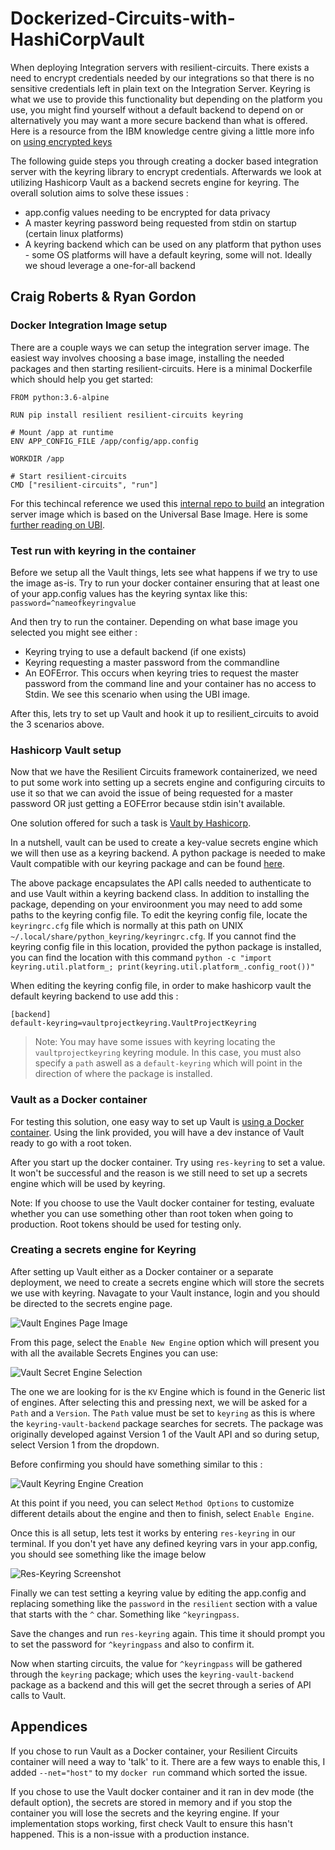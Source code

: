 # Dockerized-Circuits-with-HashiCorpVault

When deploying Integration servers with resilient-circuits. There exists a need to encrypt credentials needed by our integrations so that there is no sensitive credentials left in plain text on the Integration Server. Keyring is what we use to provide this functionality but depending on the platform you use, you might find yourself without a default backend to depend on or alternatively you may want a more secure backend than what is offered. Here is a resource from the IBM knowledge centre giving a little more info on [using encrypted keys](https://www.ibm.com/support/knowledgecenter/en/SSBRUQ_34.0.0/com.ibm.resilient.doc/integrations/keyring.htm)


The following guide steps you through creating a docker based integration server with the keyring library to encrypt credentials. Afterwards we look at utilizing Hashicorp Vault as a backend secrets engine for keyring. The overall solution aims to solve these issues :

+ app.config values needing to be encrypted for data privacy
+ A master keyring password being requested from stdin on startup (certain linux platforms)
+ A keyring backend which can be used on any platform that python uses - some OS platforms will have a default keyring, some will not. Ideally we shoud leverage a one-for-all backend 

## Craig Roberts & Ryan Gordon


### Docker Integration Image setup 

There are a couple ways we can setup the integration server image. The easiest way involves choosing a base image, installing the needed packages and then starting resilient-circuits. Here is a minimal Dockerfile which should help you get started:

```
FROM python:3.6-alpine

RUN pip install resilient resilient-circuits keyring

# Mount /app at runtime  
ENV APP_CONFIG_FILE /app/config/app.config

WORKDIR /app

# Start resilient-circuits
CMD ["resilient-circuits", "run"] 
```

For this techincal reference we used this [internal repo to build](https://github.ibm.com/Resilient/res-circuits-docker) an integration server image which is based on the Universal Base Image. Here is some [further reading on UBI](https://www.redhat.com/en/blog/introducing-red-hat-universal-base-image). 

### Test run with keyring in the container

Before we setup all the Vault things, lets see what happens if we try to use the image as-is. Try to run your docker container ensuring that at least one of your app.config values has the keyring syntax like this:
 `password=^nameofkeyringvalue`

And then try to run the container. Depending on what base image you selected you might see either : 
+ Keyring trying to use a default backend (if one exists)
+ Keyring requesting a master password from the commandline 
+ An EOFError. This occurs when keyring tries to request the master password from the command line and your container has no access to Stdin. We see this scenario when using the UBI image.

After this, lets try to set up Vault and hook it up to resilient_circuits to avoid the 3 scenarios above.

### Hashicorp Vault setup

Now that we have the Resilient Circuits framework containerized, we need to put some work into setting up a secrets engine and configuring circuits to use it so that we can avoid the issue of being requested for a master password OR just getting a EOFError because stdin isin't available.

One solution offered for such a task is [Vault by Hashicorp](link-to-vault).

In a nutshell, vault can be used to create a key-value secrets engine which we will then use as a keyring backend.
A python package is needed to make Vault compatible with our keyring package and can be found [here](https://pypi.org/project/keyring-vault-backend/).

The above package encapsulates the API calls needed to authenticate to and use Vault within a keyring backend class. In addition to installing the package, depending on your enviroonment you may need to add some paths to the keyring config file. 
To edit the keyring config file, locate the `keyringrc.cfg` file which is normally at this path on UNIX `~/.local/share/python_keyring/keyringrc.cfg`.
If you cannot find the keyring config file in this location, provided the python package is installed, you can find the location with this command `python -c "import keyring.util.platform_; print(keyring.util.platform_.config_root())"`

When editing the keyring config file, in order to make hashicorp vault the default keyring backend to use add this :

```
[backend]
default-keyring=vaultprojectkeyring.VaultProjectKeyring
```

>Note: You may have some issues with keyring locating the `vaultprojectkeyring` keyring module. In this case, you must also specify a `path` aswell as a `default-keyring` which will point in the direction of where the package is installed. 

### Vault as a Docker container
For testing this solution, one easy way to set up Vault is [using a Docker container](https://hub.docker.com/_/vault). Using the link provided, you will have a dev instance of Vault ready to go with a root token. 

After you start up the docker container. Try using `res-keyring` to set a value. It won't be successful and the reason is we still need to set up a secrets engine which will be used by keyring. 

Note: If you choose to use the Vault docker container for testing, evaluate whether you can use something other than root token when going to production. Root tokens should be used for testing only. 

### Creating a secrets engine for Keyring
After setting up Vault either as a Docker container or a separate deployment, we need to create a secrets engine which will store the secrets we use with keyring. 
Navagate to your Vault instance, login and you should be directed to the secrets engine page. 

![Vault Engines Page Image](./screenshots/vault-engines-page.png "The Initial Page you will see for engines")

From this page, select the `Enable New Engine` option which will present you with all the available Secrets Engines you can use:

![Vault Secret Engine Selection](./screenshots/vault-enable-engine.png "The page showing all available engine types")

The one we are looking for is the `KV` Engine which is found in the Generic list of engines. After selecting this and pressing next, we will be asked for a `Path` and a `Version`. The `Path` value must be set to `keyring` as this is where the `keyring-vault-backend` package searches for secrets. The package was originally developed against Version 1 of the Vault API and so during setup, select Version 1 from the dropdown. 

Before confirming you should have something similar to this : 

![Vault Keyring Engine Creation](./screenshots/vault-keyring-engine.png "The values needed when setting up keyring engine")

At this point if you need, you can select `Method Options` to customize different details about the engine and then to finish, select `Enable Engine`.

Once this is all setup, lets test it works by entering `res-keyring` in our terminal. 
If you don't yet have any defined keyring vars in your app.config, you should see something like the image below 

![Res-Keyring Screenshot](./screenshots/keyring-terminal-view.png )

Finally we can test setting a keyring value by editing the app.config and replacing something like the `password` in the `resilient` section with a value that starts with the `^` char. Something like `^keyringpass`.

Save the changes and run `res-keyring` again. This time it should prompt you to set the password for `^keyringpass` and also to confirm it. 

Now when starting circuits, the value for `^keyringpass` will be gathered through the `keyring` package; which uses the `keyring-vault-backend` package as a backend and this will get the secret through a series of API calls to Vault.


## Appendices 

If you chose to run Vault as a Docker container, your Resilient Circuits container will need a way to 'talk' to it. There are a few ways to enable this, I added `--net="host"` to my `docker run` command which sorted the issue.

If you chose to use the Vault docker container and it ran in dev mode (the default option), the secrets are stored in memory and if you stop the container you will lose the secrets and the keyring engine. If your implementation stops working, first check Vault to ensure this hasn't happened. This is a non-issue with a production instance.